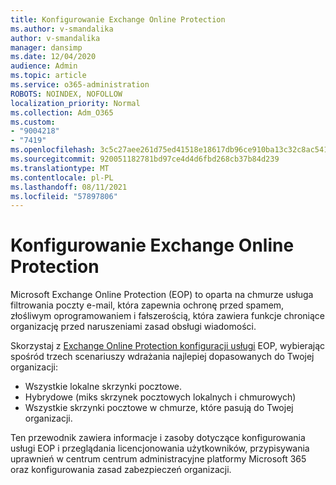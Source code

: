 ```yaml
---
title: Konfigurowanie Exchange Online Protection
ms.author: v-smandalika
author: v-smandalika
manager: dansimp
ms.date: 12/04/2020
audience: Admin
ms.topic: article
ms.service: o365-administration
ROBOTS: NOINDEX, NOFOLLOW
localization_priority: Normal
ms.collection: Adm_O365
ms.custom:
- "9004218"
- "7419"
ms.openlocfilehash: 3c5c27aee261d75ed41518e18617db96ce910ba13c32c8ac541a5ee81522ebea
ms.sourcegitcommit: 920051182781bd97ce4d4d6fbd268cb37b84d239
ms.translationtype: MT
ms.contentlocale: pl-PL
ms.lasthandoff: 08/11/2021
ms.locfileid: "57897806"
---
```

# <a name="set-up-exchange-online-protection"></a>Konfigurowanie Exchange Online Protection

Microsoft Exchange Online Protection (EOP) to oparta na chmurze usługa filtrowania poczty e-mail, która zapewnia ochronę przed spamem, złośliwym oprogramowaniem i fałszerością, która zawiera funkcje chroniące organizację przed naruszeniami zasad obsługi wiadomości.

Skorzystaj z [Exchange Online Protection konfiguracji usługi](https://admin.microsoft.com/adminportal/home?#/modernonboarding/setupexchangeonlineprotection) EOP, wybierając spośród trzech scenariuszy wdrażania najlepiej dopasowanych do Twojej organizacji:

- Wszystkie lokalne skrzynki pocztowe.
- Hybrydowe (miks skrzynek pocztowych lokalnych i chmurowych)
- Wszystkie skrzynki pocztowe w chmurze, które pasują do Twojej organizacji.

Ten przewodnik zawiera informacje i zasoby dotyczące konfigurowania usługi EOP i przeglądania licencjonowania użytkowników, przypisywania uprawnień w centrum centrum administracyjne platformy Microsoft 365 oraz konfigurowania zasad zabezpieczeń organizacji.
